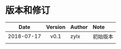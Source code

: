 # 版本和修订

| Date       | Version | Author | Note     |
| ---------- | :-----: | :----- | :------- |
| 2018-07-17 |  v0.1   | zylx   | 初始版本 |
|            |         |        |          |

